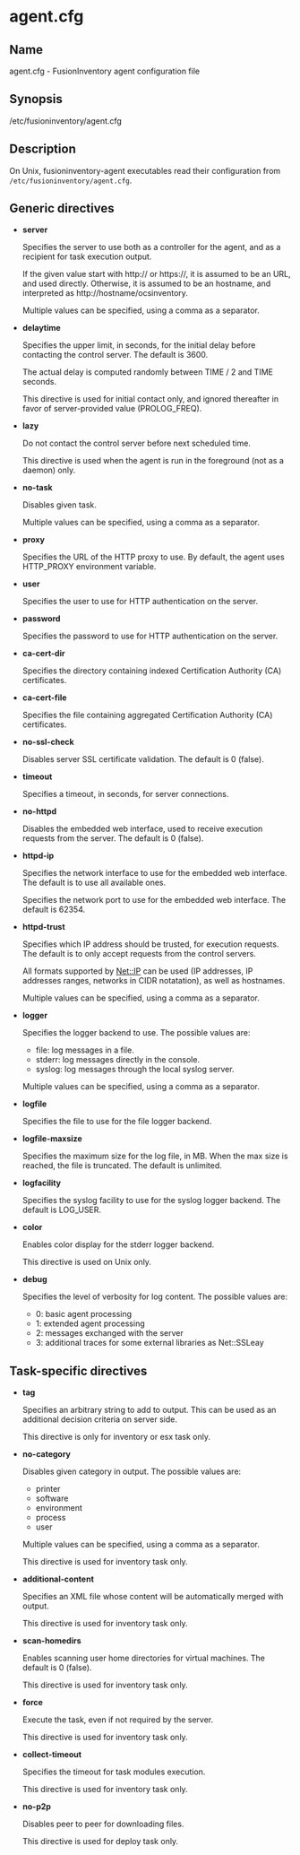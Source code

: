 # agent.cfg

## Name

agent.cfg - FusionInventory agent configuration file

## Synopsis

/etc/fusioninventory/agent.cfg

## Description

On Unix, fusioninventory-agent executables read their configuration from
`/etc/fusioninventory/agent.cfg`.

## Generic directives

- **server**

    Specifies the server to use both as a controller for the agent, and as a
    recipient for task execution output.

    If the given value start with http:// or https://, it is assumed to be an URL,
    and used directly. Otherwise, it is assumed to be an hostname, and interpreted
    as http://hostname/ocsinventory.

    Multiple values can be specified, using a comma as a separator.

- **delaytime**

    Specifies the upper limit, in seconds, for the initial delay before contacting
    the control server. The default is 3600.

    The actual delay is computed randomly between TIME / 2 and TIME seconds.

    This directive is used for initial contact only, and ignored thereafter in
    favor of server-provided value (PROLOG\_FREQ).

- **lazy**

    Do not contact the control server before next scheduled time.

    This directive is used when the agent is run in the foreground (not as
    a daemon) only.

- **no-task**

    Disables given task.

    Multiple values can be specified, using a comma as a separator.

- **proxy**

    Specifies the URL of the HTTP proxy to use. By default, the agent uses
    HTTP\_PROXY environment variable.

- **user**

    Specifies the user to use for HTTP authentication on the server.

- **password**

    Specifies the password to use for HTTP authentication on the server.

- **ca-cert-dir**

    Specifies the directory containing indexed Certification Authority (CA)
    certificates.

- **ca-cert-file**

    Specifies the file containing aggregated Certification Authority (CA)
    certificates.

- **no-ssl-check**

    Disables server SSL certificate validation. The default is 0 (false).

- **timeout**

    Specifies a timeout, in seconds, for server connections.

- **no-httpd**

    Disables the embedded web interface, used to receive execution requests from the
    server. The default is 0 (false).  

- **httpd-ip**

    Specifies the network interface to use for the embedded web interface. The
    default is to use all available ones.

    Specifies the network port to use for the embedded web interface. The default
    is 62354.

- **httpd-trust**

    Specifies which IP address should be trusted, for execution requests. The
    default is to only accept requests from the control servers.

    All formats supported by [Net::IP](https://metacpan.org/pod/Net::IP) can be used (IP addresses, IP addresses
    ranges, networks in CIDR notatation), as well as hostnames.

    Multiple values can be specified, using a comma as a separator.

- **logger**

    Specifies the logger backend to use. The possible values are:

    - file: log messages in a file.
    - stderr: log messages directly in the console.
    - syslog: log messages through the local syslog server.

    Multiple values can be specified, using a comma as a separator.

- **logfile**

    Specifies the file to use for the file logger backend.

- **logfile-maxsize**

    Specifies the maximum size for the log file, in MB.  When the max size is
    reached, the file is truncated. The default is unlimited.

- **logfacility**

    Specifies the syslog facility to use for the syslog logger backend. The default
    is LOG\_USER.

- **color**

    Enables color display for the stderr logger backend.

    This directive is used on Unix only.

- **debug**

    Specifies the level of verbosity for log content. The possible values are:

    - 0: basic agent processing
    - 1: extended agent processing
    - 2: messages exchanged with the server
    - 3: additional traces for some external libraries as Net::SSLeay

## Task-specific directives

- **tag**

    Specifies an arbitrary string to add to output. This can be used as an
    additional decision criteria on server side.

    This directive is only for inventory or esx task only.

- **no-category**

    Disables given category in output. The possible values are:

    - printer
    - software
    - environment
    - process
    - user

    Multiple values can be specified, using a comma as a separator.

    This directive is used for inventory task only.

- **additional-content**

    Specifies an XML file whose content will be automatically merged with output.

    This directive is used for inventory task only.

- **scan-homedirs**

    Enables scanning user home directories for virtual machines. The default is 0
    (false).

    This directive is used for inventory task only.

- **force**

    Execute the task, even if not required by the server.

    This directive is used for inventory task only.

- **collect-timeout**

    Specifies the timeout for task modules execution.

    This directive is used for inventory task only.

- **no-p2p**

    Disables peer to peer for downloading files.

    This directive is used for deploy task only.
